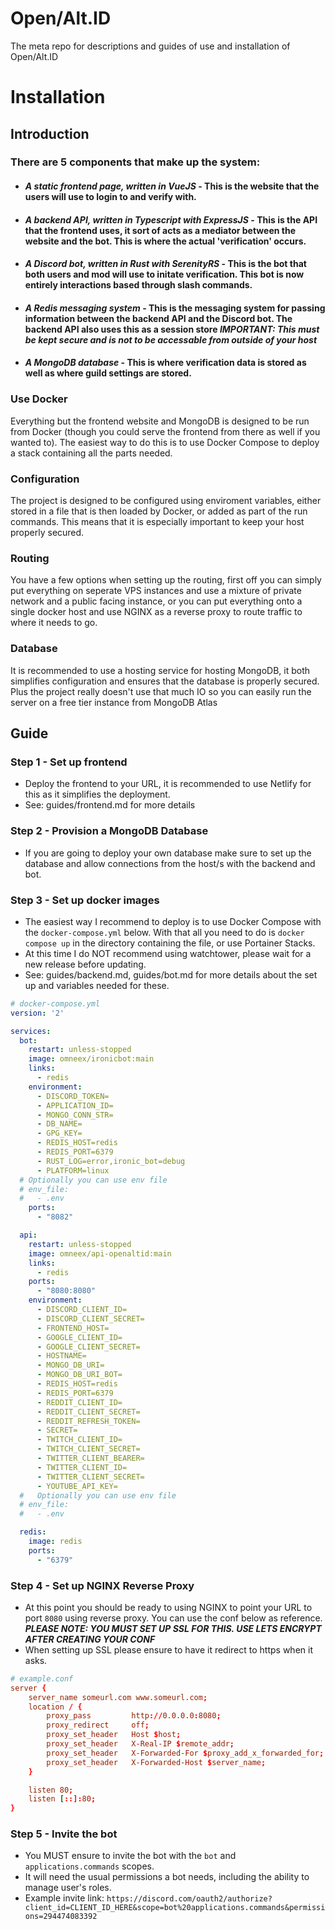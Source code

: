 # Open/Alt.ID
The meta repo for descriptions and guides of use and installation of Open/Alt.ID

# Installation
## Introduction
### There are 5 components that make up the system:
- #### _A static frontend page, written in VueJS_ - This is the website that the users will use to login to and verify with.
- #### _A backend API, written in Typescript with ExpressJS_ - This is the API that the frontend uses, it sort of acts as a mediator between the website and the bot. This is where the actual 'verification' occurs.
- #### _A Discord bot, written in Rust with SerenityRS_ - This is the bot that both users and mod will use to initate verification. This bot is now entirely interactions based through slash commands.
- #### _A Redis messaging system_ - This is the messaging system for passing information between the backend API and the Discord bot. The backend API also uses this as a session store ***IMPORTANT: This must be kept secure and is not to be accessable from outside of your host***
- #### _A MongoDB database_ - This is where verification data is stored as well as where guild settings are stored.

### Use Docker
Everything but the frontend website and MongoDB is designed to be run from Docker (though you could serve the frontend from there as well if you wanted to). The easiest way to do this is to use Docker Compose to deploy a stack containing all the parts needed. 

### Configuration
The project is designed to be configured using enviroment variables, either stored in a file that is then loaded by Docker, or added as part of the run commands. This means that it is especially important to keep your host properly secured.

### Routing
You have a few options when setting up the routing, first off you can simply put everything on seperate VPS instances and use a mixture of private network and a public facing instance, or you can put everything onto a single docker host and use NGINX as a reverse proxy to route traffic to where it needs to go.

### Database
It is recommended to use a hosting service for hosting MongoDB, it both simplifies configuration and ensures that the database is properly secured. Plus the project really doesn't use that much IO so you can easily run the server on a free tier instance from MongoDB Atlas

## Guide
### Step 1 - Set up frontend
- Deploy the frontend to your URL, it is recommended to use Netlify for this as it simplifies the deployment.
- See: guides/frontend.md for more details
### Step 2 - Provision a MongoDB Database
- If you are going to deploy your own database make sure to set up the database and allow connections from the host/s with the backend and bot.
### Step 3 - Set up docker images
- The easiest way I recommend to deploy is to use Docker Compose with the `docker-compose.yml` below. With that all you need to do is `docker compose up` in the directory containing the file, or use Portainer Stacks.
- At this time I do NOT recommend using watchtower, please wait for a new release before updating. 
- See: guides/backend.md, guides/bot.md for more details about the set up and variables needed for these.

```docker-compose.yml
# docker-compose.yml
version: '2'

services:
  bot:
    restart: unless-stopped 
    image: omneex/ironicbot:main
    links:
      - redis
    environment:
      - DISCORD_TOKEN=
      - APPLICATION_ID=
      - MONGO_CONN_STR=
      - DB_NAME=
      - GPG_KEY=
      - REDIS_HOST=redis
      - REDIS_PORT=6379
      - RUST_LOG=error,ironic_bot=debug
      - PLATFORM=linux
  # Optionally you can use env file
  # env_file:
  #   - .env     
    ports:
      - "8082"

  api:
    restart: unless-stopped 
    image: omneex/api-openaltid:main
    links:
      - redis
    ports:
      - "8080:8080"
    environment:
      - DISCORD_CLIENT_ID=
      - DISCORD_CLIENT_SECRET=
      - FRONTEND_HOST=
      - GOOGLE_CLIENT_ID=
      - GOOGLE_CLIENT_SECRET=
      - HOSTNAME=
      - MONGO_DB_URI=
      - MONGO_DB_URI_BOT=
      - REDIS_HOST=redis
      - REDIS_PORT=6379 
      - REDDIT_CLIENT_ID=
      - REDDIT_CLIENT_SECRET=
      - REDDIT_REFRESH_TOKEN=
      - SECRET=
      - TWITCH_CLIENT_ID=
      - TWITCH_CLIENT_SECRET=
      - TWITTER_CLIENT_BEARER=
      - TWITTER_CLIENT_ID=
      - TWITTER_CLIENT_SECRET=
      - YOUTUBE_API_KEY=
  #   Optionally you can use env file
  # env_file:
  #   - .env     

  redis:
    image: redis
    ports:
      - "6379"
```
### Step 4 - Set up NGINX Reverse Proxy
- At this point you should be ready to using NGINX to point your URL to port `8080` using reverse proxy. You can use the conf below as reference. ***PLEASE NOTE: YOU MUST SET UP SSL FOR THIS. USE LETS ENCRYPT AFTER CREATING YOUR CONF***
- When setting up SSL please ensure to have it redirect to https when it asks.
```.conf
# example.conf
server {
    server_name someurl.com www.someurl.com;
    location / {
        proxy_pass         http://0.0.0.0:8080;
        proxy_redirect     off;
        proxy_set_header   Host $host;
        proxy_set_header   X-Real-IP $remote_addr;
        proxy_set_header   X-Forwarded-For $proxy_add_x_forwarded_for;
        proxy_set_header   X-Forwarded-Host $server_name;
    }

    listen 80;
    listen [::]:80;
}
```
### Step 5 - Invite the bot
- You MUST ensure to invite the bot with the `bot` and `applications.commands` scopes.
- It will need the usual permissions a bot needs, including the ability to manage user's roles.
- Example invite link: `https://discord.com/oauth2/authorize?client_id=CLIENT_ID_HERE&scope=bot%20applications.commands&permissions=294474083392`
